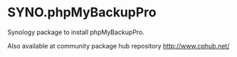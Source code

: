 SYNO.phpMyBackupPro
===================

Synology package to install phpMyBackupPro.

Also available at community package hub repository http://www.cphub.net/
